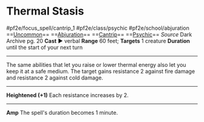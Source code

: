 # Thermal Stasis
#pf2e/focus_spell/cantrip_1 #pf2e/class/psychic #pf2e/school/abjuration 
==[Uncommon](../../../rules/traits/uncommon.md)== ==[Abjuration](../../../rules/traits/abjuration.md)== ==[Cantrip](../../../rules/traits/cantrip.md)== ==[Psychic](../../../Traits/Psychic.md)==
*Source* Dark Archive pg. 20
**Cast** ► verbal
**Range** 60 feet; **Targets** 1 creature
**Duration** until the start of your next turn

---
The same abilities that let you raise or lower thermal energy also let you keep it at a safe medium. The target gains resistance 2 against fire damage and resistance 2 against cold damage.

<hr>

**Heightened (+1)** Each resistance increases by 2.

<hr>

**Amp** The spell's duration becomes 1 minute.